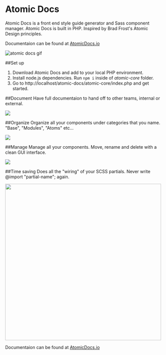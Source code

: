 # Atomic Docs
Atomic Docs is a front end style guide generator and Sass component manager. Atomic Docs is built in PHP. Inspired by Brad Frost's Atomic Design principles.

Documentaion can be found at <a href="http://atomicdocs.io/">AtomicDocs.io</a>

<img src="http://atomicdocs.io/img/demo1.gif" alt="atomic docs gif" />

##Set up

1. Download Atomic Docs and add to your local PHP environment.
2. Install node.js dependencies.
    Run `npm i` inside of *atomic-core* folder.
3. Go to http://localhost/atomic-docs/atomic-core/index.php and get started.

##Document
Have full documentaion to hand off to other teams, internal or external.

<img src="http://atomicdocs.io/img/document.png" />

##Organize
Organize all your components under categories that you name. "Base", "Modules", "Atoms" etc...

<img src="http://atomicdocs.io/img/organize.png"/>

##Manage
Manage all your components. Move, rename and delete with a clean GUI interface.

<img src="http://atomicdocs.io/img/manage.gif" />

##Time saving
Does all the "wiring" of your SCSS partials. Never write @import "partial-name"; again.

<img width="500" src="http://atomicdocs.io/img/helpful.png"/>

Documentaion can be found at <a href="http://atomicdocs.io/">AtomicDocs.io</a>

